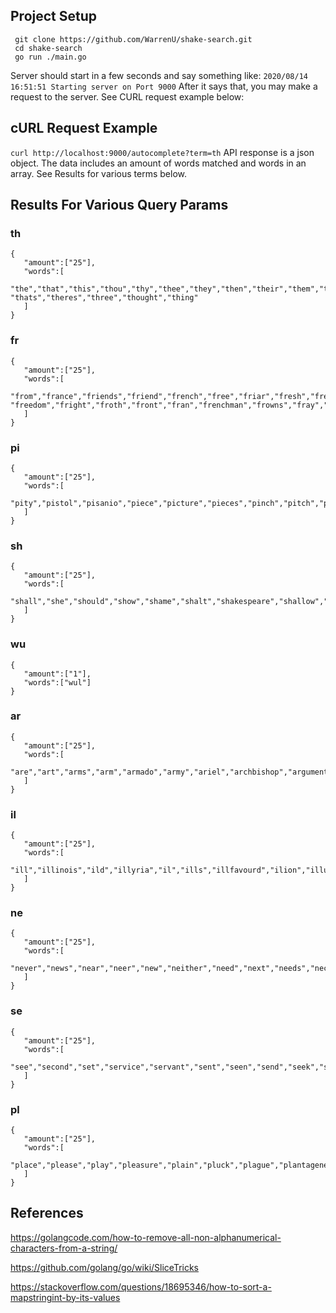 ## Project Setup
```
 git clone https://github.com/WarrenU/shake-search.git
 cd shake-search
 go run ./main.go
```
Server should start in a few seconds and say something like:
`2020/08/14 16:51:51 Starting server on Port 9000`
After it says that, you may make a request to the server. See CURL request example below:

## cURL Request Example
`curl http://localhost:9000/autocomplete?term=th`
API response is a json object. The data includes an amount of words matched and words in an array. See Results for various terms below.

## Results For Various Query Params
 ### th
   ```
   {
      "amount":["25"],
      "words":[
         "the","that","this","thou","thy","thee","they","then","their","them","than","there","these","th","think","thus","though","therefore","those","thine", "thats","theres","three","thought","thing"
      ]
   }
   ```
 ### fr
   ```
   {
      "amount":["25"],
      "words":[
         "from","france","friends","friend","french","free","friar","fresh","freely","francis","frame","frown","friendship","fruit","friendly","frederick", "freedom","fright","froth","front","fran","frenchman","frowns","fray","frail"
      ]
   }
   ```
 ### pi
   ```
   {
      "amount":["25"],
      "words":[
         "pity","pistol","pisanio","piece","picture","pieces","pinch","pitch","pitiful","pierce","pit","piteous","pindarus","pine","pin","pitied","pickd","pillow","pilgrimage","pick","pisa","pipe","pigeons","piercing","pins"
      ]
   }
   ```
 ### sh
   ```
   {
      "amount":["25"],
      "words":[
         "shall","she","should","show","shame","shalt","shakespeare","shallow","shes","shepherd","shylock","shows","shake","short","shape","shadow","shouldst","sharp","shut","shore","showd","ship","shed","shortly","shell"
      ]
   }
   ```
 ### wu
   ```
   {
      "amount":["1"],
      "words":["wul"]
   }
   ```

 ### ar
   ```
   {
      "amount":["25"],
      "words":[
         "are","art","arms","arm","armado","army","ariel","archbishop","argument","arviragus","arthur","armour","armd","arise","armed","arrest","articles","arrivd","article","arrant","array","arch","arras","arts","arrows"
      ]
   }
   ```
 ### il
   ```
   {
      "amount":["25"],
      "words":[
         "ill","illinois","ild","illyria","il","ills","illfavourd","ilion","illustrious","ilium","illbeseeming","illfavouredly","illusion","illboding","illusions","illegitimate","illdisposd","illustrate","illtemperd","illwell","illstarrd","ilbow","illseeming","illbreeding","illumineth"
      ]
   }
   ```
 ### ne
   ```
   {
      "amount":["25"],
      "words":[
         "never","news","near","neer","new","neither","need","next","needs","neck","nerissa","nestor","neighbour","necessity","nephew","newly","needful","neighbours","nest","neglect","nearer","necessary","ned","negligence","nell"
      ]
   }
   ```
 ### se
   ```
   {
      "amount":["25"],
      "words":[
         "see","second","set","service","servant","sent","seen","send","seek","sea","serve","seem","sebastian","self","sense","servants","seems","senator","several","seven","seal","secret","senators","seat","seeming"
      ]
   }
   ```
 ### pl
   ```
   {
      "amount":["25"],
      "words":[
         "place","please","play","pleasure","plain","pluck","plague","plantagenet","pleasd","plot","plead","playd","places","plays","pleasures","players","pleasant","pluckd","plebeians","plant","pleasing","playing","plainly","pledge","pleases"
      ]
   }
   ```

## References
https://golangcode.com/how-to-remove-all-non-alphanumerical-characters-from-a-string/

https://github.com/golang/go/wiki/SliceTricks

https://stackoverflow.com/questions/18695346/how-to-sort-a-mapstringint-by-its-values
